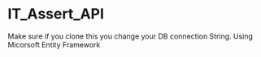 # IT_Assert_API
Make sure if you clone this you change your DB connection String.
Using Micorsoft Entity Framework
